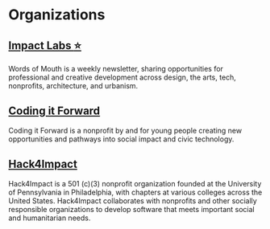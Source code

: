 # Organizations

## [Impact Labs ](https://www.impactlabs.io/)[⭐](https://emojipedia.org/star/)

Words of Mouth is a weekly newsletter, sharing opportunities for professional and creative development across design, the arts, tech, nonprofits, architecture, and urbanism.

## [Coding it Forward ](https://www.codingitforward.com/)

Coding it Forward is a nonprofit by and for young people creating new opportunities and pathways into social impact and civic technology.

## [Hack4Impact](https://hack4impact.org/)

Hack4Impact is a 501 \(c\)\(3\) nonprofit organization founded at the University of Pennsylvania in Philadelphia, with chapters at various colleges across the United States. Hack4Impact collaborates with nonprofits and other socially responsible organizations to develop software that meets important social and humanitarian needs.



